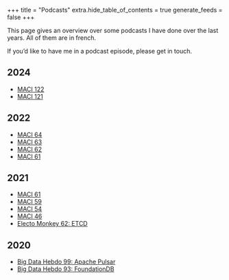 +++
title = "Podcasts"
extra.hide_table_of_contents = true
generate_feeds = false
+++

This page gives an overview over some podcasts I have done over the last years. All of them are in french.

If you’d like to have me in a podcast episode, please get in touch.

## 2024

* [MACI 122](https://www.youtube.com/watch?v=GFKf9lZUG8M)
* [MACI 121](https://www.youtube.com/watch?v=AfsLEz8oAb4)

## 2022

* [MACI 64](https://www.youtube.com/watch?v=x2vvn0D-54k)
* [MACI 63](https://www.youtube.com/watch?v=9Gz2n7NRrog)
* [MACI 62](https://www.youtube.com/watch?v=uIHsf5bKWRs)
* [MACI 61](https://www.youtube.com/watch?v=3AF-uKse1bI)

## 2021

* [MACI 61](https://www.youtube.com/watch?v=-MW9I1ZjtF8)
* [MACI 59](https://www.youtube.com/watch?v=dUSS-ohzPUM)
* [MACI 54](https://www.youtube.com/watch?v=DaukwWPfotw)
* [MACI 46](https://www.youtube.com/watch?v=NiHEwgCN7y4)
* [Electo Monkey 62: ETCD](https://medium.com/electro-monkeys/62-etcd-avec-pierre-zemb-3caa63769397)

## 2020

* [Big Data Hebdo 99: Apache Pulsar](https://bigdatahebdo.com/podcast/episode-99-apache-pulsar-et-kafka-on-pulsar/)
* [Big Data Hebdo 93: FoundationDB](https://bigdatahebdo.com/podcast/episode-93-foundation-db/)